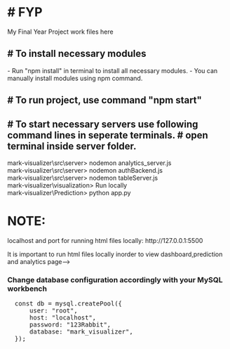 
<h1># FYP</h1>
My Final Year Project work files here

<h2># To install necessary modules</h2>
- Run "npm install" in terminal to install all necessary modules.
- You can manually install modules using npm command.

<h2># To run project, use command "npm start"</h2>

<h2>
# To start necessary servers use following command lines in seperate terminals.
# open terminal inside server folder.
</h2>
mark-visualizer\src\server> nodemon analytics_server.js
</br>
mark-visualizer\src\server> nodemon authBackend.js
</br>
mark-visualizer\src\server> nodemon tableServer.js
</br>
mark-visualizer\visualization> Run locally
</br>
mark-visualizer\Prediction> python app.py


<h1>NOTE:</h1>
localhost and port for running html files locally: http://127.0.0.1:5500
<p>It is important to run html files locally inorder to view dashboard,prediction and analytics page-->
<h3>Change database configuration accordingly with your MySQL workbench</h3>
<pre>
  const db = mysql.createPool({
      user: "root",
      host: "localhost",
      password: "123Rabbit",
      database: "mark_visualizer",
  });
</pre>
